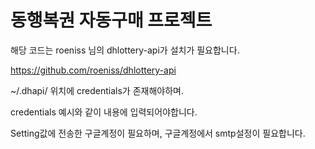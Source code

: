 # 동행복권 자동구매 프로젝트
해당 코드는 roeniss 님의 dhlottery-api가 설치가 필요합니다.

https://github.com/roeniss/dhlottery-api

~/.dhapi/ 위치에 credentials가 존재해야하며.

credentials 예시와 같이 내용에 입력되어야합니다.

Setting값에 전송한 구글계정이 필요하며, 구글계정에서 smtp설정이 필요합니다.
